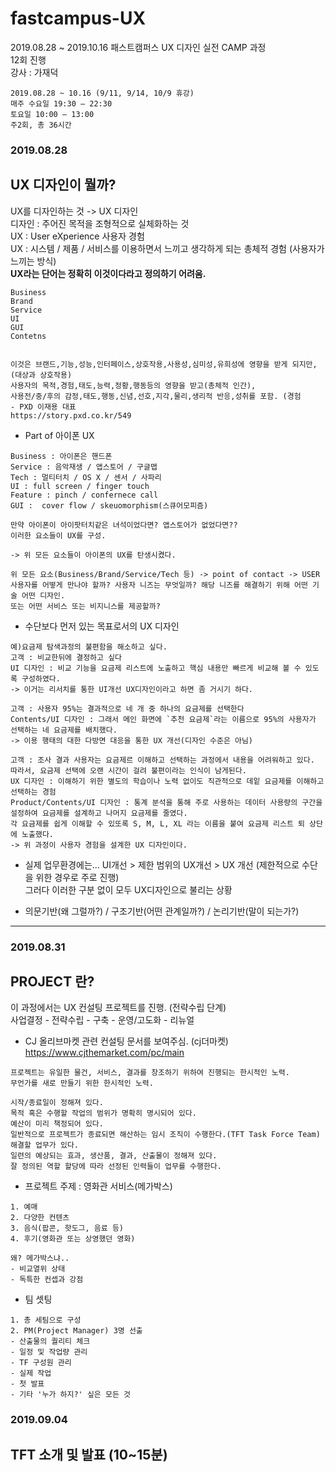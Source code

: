 # fastcampus-UX
2019.08.28 ~ 2019.10.16 패스트캠퍼스 UX 디자인 실전 CAMP 과정<br>
12회 진행<br>
강사 : 가재덕<br>
```
2019.08.28 ~ 10.16 (9/11, 9/14, 10/9 휴강)
매주 수요일 19:30 – 22:30
토요일 10:00 – 13:00
주2회, 총 36시간
```


### 2019.08.28

## UX 디자인이 뭘까?
UX를 디자인하는 것 -> UX 디자인<br>
디자인 : 주어진 목적을 조형적으로 실체화하는 것<br>
UX : User eXperience 사용자 경험<br>
UX : 시스템 / 제품 / 서비스를 이용하면서 느끼고 생각하게 되는 총체적 경험 (사용자가 느끼는 방식)
<br><strong> UX라는 단어는 정확히 이것이다라고 정의하기 어려움. </strong>
```
Business
Brand
Service
UI
GUI
Contetns


이것은 브랜드,기능,성능,인터페이스,상호작용,사용성,심미성,유희성에 영향을 받게 되지만, (대상과 상호작용)
사용자의 목적,경험,태도,능력,정황,행동등의 영향을 받고(총체적 인간), 
사용전/중/후의 감정,태도,행동,신념,선호,지각,물리,생리적 반응,성취를 포함. (경험
- PXD 이재용 대표
https://story.pxd.co.kr/549

```

- Part of 아이폰 UX

```
Business : 아이폰은 핸드폰
Service : 음악재생 / 앱스토어 / 구글맵
Tech : 멀티터치 / OS X / 센서 / 사파리
UI : full screen / finger touch
Feature : pinch / confernece call
GUI :  cover flow / skeuomorphism(스큐어모피즘)

만약 아이폰이 아이팟터치같은 녀석이었다면? 앱스토어가 없었다면??
이러한 요소들이 UX를 구성.

-> 위 모든 요소들이 아이폰의 UX를 탄생시켰다.

위 모든 요소(Business/Brand/Service/Tech 등) -> point of contact -> USER
사용자를 어떻게 만나야 할까? 사용자 니즈는 무엇일까? 해당 니즈를 해결하기 위해 어떤 기술 어떤 디자인.
또는 어떤 서비스 또는 비지니스를 제공할까?
```

- 수단보다 먼저 있는 목표로서의 UX 디자인

```
예)요금제 탐색과정의 불편함을 해소하고 싶다.
고객 : 비교한뒤에 결정하고 싶다
UI 디자인 : 비교 기능을 요금제 리스트에 노출하고 핵심 내용만 빠르게 비교해 볼 수 있도록 구성하였다.
-> 이거는 리서치를 통한 UI개선 UX디자인이라고 하면 좀 거시기 하다.

고객 : 사용자 95%는 결과적으로 네 개 중 하나의 요금제를 선택한다
Contents/UI 디자인 : 그래서 메인 화면에 `추천 요금제`라는 이름으로 95%의 사용자가 선택하는 네 요금제를 배치했다.
-> 이용 행태의 대한 다방면 대응을 통한 UX 개선(디자인 수준은 아님)

고객 : 조사 결과 사용자는 요금제르 이해하고 선택하는 과정에서 내용을 어려워하고 있다. 따라서, 요금제 선택에 오랜 시간이 걸려 불편이라는 인식이 남게된다.
UX 디자인 : 이해하기 위한 별도의 학습이나 노력 없이도 직관적으로 데잍 요금제를 이해하고 선택하는 경험
Product/Contents/UI 디자인 : 통계 분석을 통해 주로 사용하는 데이터 사용량의 구간을 설정하여 요금제를 설계하고 나머지 요금제를 줄였다.
각 요금제를 쉽게 이해할 수 있또록 S, M, L, XL 라는 이름을 붙여 요금제 리스트 퇴 상단에 노출했다.
-> 위 과정이 사용자 경험을 설계한 UX 디자인이다.
```

- 실제 업무환경에는... UI개선 > 제한 범위의 UX개선 > UX 개선 (제한적으로 수단을 위한 경우로 주로 진행)<br>
그러다 이러한 구분 없이 모두 UX디자인으로 불리는 상황

- 의문기반(왜 그럴까?) / 구조기반(어떤 관계일까?) / 논리기반(말이 되는가?)


---

### 2019.08.31

## PROJECT 란?
이 과정에서는 UX 컨설팅 프로젝트를 진행. (전략수립 단계)<br>
사업결정 - 전략수립 - 구축 - 운영/고도화 - 리뉴얼<br>
- CJ 올리브마켓 관련 컨설팅 문서를 보여주심. (cj더마켓)<br>
https://www.cjthemarket.com/pc/main
```
프로젝트는 유일한 물건, 서비스, 결과를 창조하기 위하여 진행되는 한시적인 노력.
무언가를 새로 만들기 위한 한시적인 노력.

시작/종료일이 정해져 있다.
목적 혹은 수행할 작업의 범위가 명확히 명시되어 있다.
예산이 미리 책정되어 있다.
일반적으로 프로젝트가 종료되면 해산하는 임시 조직이 수행한다.(TFT Task Force Team)
해결할 업무가 있다.
일련의 예상되는 효과, 생산품, 결과, 산출물이 정해져 있다.
잘 정의된 역할 할당에 따라 선정된 인력들이 업무를 수행한다.
```

- 프로젝트 주제 : 영화관 서비스(메가박스)
```
1. 예매
2. 다양한 컨텐츠
3. 음식(팝콘, 핫도그, 음료 등)
4. 후기(영화관 또는 상영했던 영화)

왜? 메가박스냐..
- 비교열위 상태
- 독특한 컨셉과 강점
```

- 팀 셋팅
```
1. 총 세팀으로 구성
2. PM(Project Manager) 3명 선출
- 산출물의 퀄리티 체크
- 일정 및 작업량 관리
- TF 구성원 관리
- 실제 작업
- 첫 발표
- 기타 '누가 하지?' 싶은 모든 것
```

### 2019.09.04

## TFT 소개 및 발표 (10~15분)
